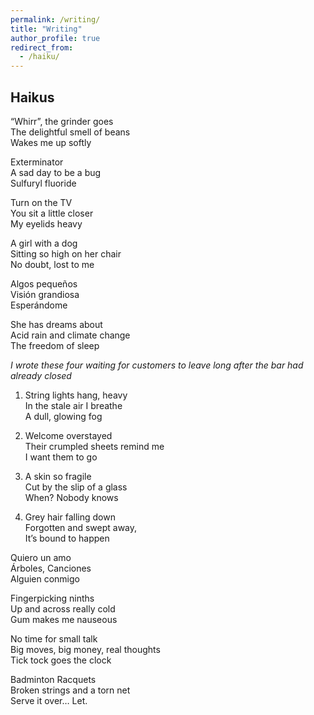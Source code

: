 ```yaml
---
permalink: /writing/
title: "Writing"
author_profile: true
redirect_from: 
  - /haiku/ 
---
```



Haikus
------
“Whirr”, the grinder goes <br>
The delightful smell of beans <br>
Wakes me up softly

Exterminator <br>
A sad day to be a bug <br>
Sulfuryl fluoride

Turn on the TV <br>
You sit a little closer <br>
My eyelids heavy

A girl with a dog <br>
Sitting so high on her chair <br>
No doubt, lost to me

Algos pequeños <br>
Visión grandiosa <br>
Esperándome

She has dreams about <br>
Acid rain and climate change <br>
The freedom of sleep

_I wrote these four waiting for customers to leave long after the bar had already closed_

1. String lights hang, heavy <br>
   In the stale air I breathe <br>
   A dull, glowing fog

2. Welcome overstayed <br>
   Their crumpled sheets remind me <br>
   I want them to go

3. A skin so fragile <br>
   Cut by the slip of a glass <br>
   When? Nobody knows

4. Grey hair falling down <br>
   Forgotten and swept away, <br>
   It’s bound to happen

Quiero un amo <br>
Árboles, Canciones <br>
Alguien conmigo

Fingerpicking ninths <br>
Up and across really cold <br>
Gum makes me nauseous

No time for small talk <br>
Big moves, big money, real thoughts <br>
Tick tock goes the clock

Badminton Racquets <br>
Broken strings and a torn net <br>
Serve it over… Let.
